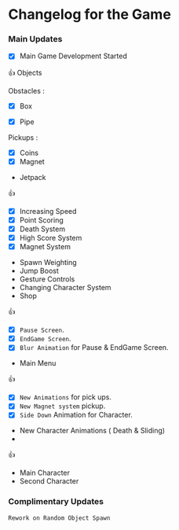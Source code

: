 
# Changelog for the Game


### Main Updates

- [x] Main Game Development Started 



:+1: Objects

Obstacles :

- [x] Box
- [x] Pipe


Pickups :
- [x] Coins
- [x] Magnet
- Jetpack


:+1:
- [x] Increasing Speed
- [x] Point Scoring
- [x] Death System
- [x] High Score System
- [x] Magnet System
- Spawn Weighting
- Jump Boost
- Gesture Controls
- Changing Character System
- Shop


:+1:

- [x] `Pause Screen`.
- [x] `EndGame Screen`.
- [x]  `Blur Animation` for Pause & EndGame Screen.
- Main Menu




:+1:
- [x] `New Animations` for pick ups.
- [x] `New Magnet system` pickup.
- [x] `Side Down` Animation for Character.
- New Character Animations ( Death & Sliding)
- 

:+1:

- Main Character
- Second Character

### Complimentary Updates

`Rework on Random Object Spawn`




